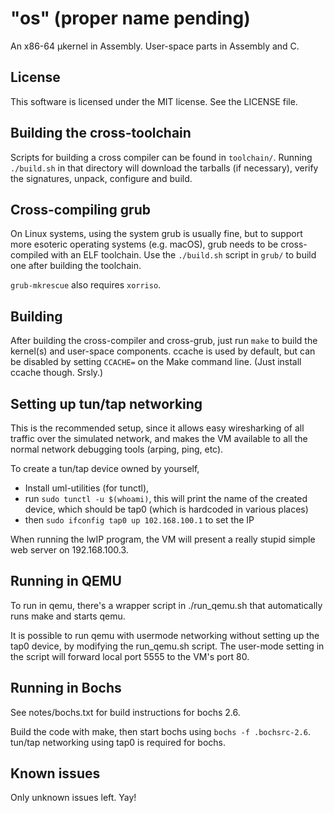 "os" (proper name pending)
==========================

An x86-64 &micro;kernel in Assembly. User-space parts in Assembly and C.

## License ##

This software is licensed under the MIT license. See the LICENSE file.

## Building the cross-toolchain ##

Scripts for building a cross compiler can be found in `toolchain/`. Running
`./build.sh` in that directory will download the tarballs (if necessary),
verify the signatures, unpack, configure and build.

## Cross-compiling grub ##

On Linux systems, using the system grub is usually fine, but to support more
esoteric operating systems (e.g. macOS), grub needs to be cross-compiled with
an ELF toolchain. Use the `./build.sh` script in `grub/` to build one after
building the toolchain.

`grub-mkrescue` also requires `xorriso`.

## Building ##

After building the cross-compiler and cross-grub, just run `make` to build the
kernel(s) and user-space components. ccache is used by default, but can be
disabled by setting `CCACHE=` on the Make command line. (Just install ccache
though. Srsly.)

## Setting up tun/tap networking ##

This is the recommended setup, since it allows easy wiresharking of all traffic
over the simulated network, and makes the VM available to all the normal
network debugging tools (arping, ping, etc).

To create a tun/tap device owned by yourself,

* Install uml-utilities (for tunctl),
* run `sudo tunctl -u $(whoami)`, this will print the name of the created
  device, which should be tap0 (which is hardcoded in various places)
* then `sudo ifconfig tap0 up 102.168.100.1` to set the IP

When running the lwIP program, the VM will present a really stupid simple web
server on 192.168.100.3.

## Running in QEMU ##

To run in qemu, there's a wrapper script in ./run_qemu.sh that automatically
runs make and starts qemu.

It is possible to run qemu with usermode networking without setting up the tap0
device, by modifying the run_qemu.sh script. The user-mode setting in the
script will forward local port 5555 to the VM's port 80.

## Running in Bochs ##

See notes/bochs.txt for build instructions for bochs 2.6.

Build the code with make, then start bochs using `bochs -f .bochsrc-2.6`.
tun/tap networking using tap0 is required for bochs.

## Known issues ##

Only unknown issues left. Yay!
